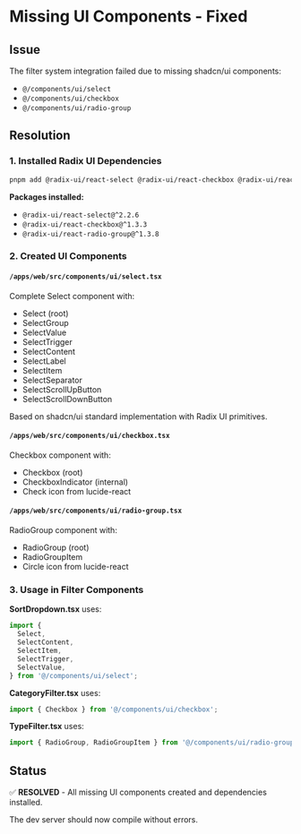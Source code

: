 # Missing UI Components - Fixed

## Issue
The filter system integration failed due to missing shadcn/ui components:
- `@/components/ui/select`
- `@/components/ui/checkbox`
- `@/components/ui/radio-group`

## Resolution

### 1. Installed Radix UI Dependencies
```bash
pnpm add @radix-ui/react-select @radix-ui/react-checkbox @radix-ui/react-radio-group --filter @bazari/web
```

**Packages installed:**
- `@radix-ui/react-select@^2.2.6`
- `@radix-ui/react-checkbox@^1.3.3`
- `@radix-ui/react-radio-group@^1.3.8`

### 2. Created UI Components

#### `/apps/web/src/components/ui/select.tsx`
Complete Select component with:
- Select (root)
- SelectGroup
- SelectValue
- SelectTrigger
- SelectContent
- SelectLabel
- SelectItem
- SelectSeparator
- SelectScrollUpButton
- SelectScrollDownButton

Based on shadcn/ui standard implementation with Radix UI primitives.

#### `/apps/web/src/components/ui/checkbox.tsx`
Checkbox component with:
- Checkbox (root)
- CheckboxIndicator (internal)
- Check icon from lucide-react

#### `/apps/web/src/components/ui/radio-group.tsx`
RadioGroup component with:
- RadioGroup (root)
- RadioGroupItem
- Circle icon from lucide-react

### 3. Usage in Filter Components

**SortDropdown.tsx** uses:
```typescript
import {
  Select,
  SelectContent,
  SelectItem,
  SelectTrigger,
  SelectValue,
} from '@/components/ui/select';
```

**CategoryFilter.tsx** uses:
```typescript
import { Checkbox } from '@/components/ui/checkbox';
```

**TypeFilter.tsx** uses:
```typescript
import { RadioGroup, RadioGroupItem } from '@/components/ui/radio-group';
```

## Status
✅ **RESOLVED** - All missing UI components created and dependencies installed.

The dev server should now compile without errors.
